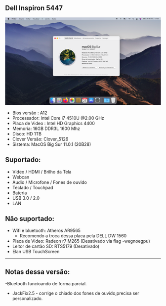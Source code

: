 ## Dell Inspiron 5447

![Screenshot](https://github.com/marcello0201/Dell-5447-Hackintosh-Big-Sur/blob/main/imagem/Big%20Sur%20on%20Dell%205447.png)

- Bios versão :  A12
- Processador: Intel Core i7 4510U @2.00 GHz
- Placa de Video : Intel HD  Graphics 4400
- Memoria: 16GB DDR3L 1600 Mhz
- Disco: HD 1TB 
- Clover Versão: Clover_5126 
- Sistema:  MacOS Big Sur 11.0.1 (20B28)

## Suportado:

- Video / HDMI / Brilho da Tela
- Webcan
- Audio / Microfone / Fones de ouvido
- Teclado / Touchpad 
- Bateria
- USB 3.0 / 2.0
- LAN

## Não suportado:

- Wifi e bluetooth: Atheros AR9565
    - Recomendo a troca dessa placa pela  DELL DW 1560
- Placa de Video: Radeon r7 M265 (Desativado via flag -wegnoegpu) 
- Leitor de cartão SD: RTS5179 (Desativado) 
- Elan USB TouchScreen



-------------------
## Notas dessa versão:
-Bluetooth funcioando de forma parcial.
- JackFix2.5 - corrige o chiado dos fones de ouvido,precisa ser personalizado.
